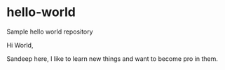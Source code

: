 # hello-world
Sample hello world repository

Hi World,

Sandeep here, I like to learn new things and want to become pro in them.
